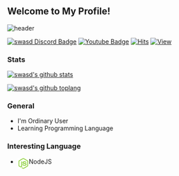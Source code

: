 
  
## Welcome to My Profile!
![header](https://capsule-render.vercel.app/api?type=waving&color=auto&height=300&section=header&text=swasd%20&fontSize=90&animation=fadeIn&fontAlignY=38&desc=my%20real%20name%20is%20woochan!&descAlignY=51&descAlign=62)

[![swasd Discord Badge](https://img.shields.io/badge/-Discord-blue?style=round-square&logo=discord&link=https://discord.gg/dvye656q7U)](https://discord.gg/SGg9ZX7) [![Youtube Badge](https://img.shields.io/badge/Youtube-ff0000?style=round-square&logo=youtube&link=https://www.youtube.com/channel/없는데)](https://www.youtube.com/channel/없) [![Hits](https://hits.seeyoufarm.com/api/count/incr/badge.svg?url=https%3A%2F%2Fgithub.com%2FCustoomNPC)](https://github.com/CustoomNPC) [![View](https://komarev.com/ghpvc/?username=CustoomNPC&style=round-square)](https://github.com/CustoomNPC) 

### Stats
[![swasd's github stats](https://github-readme-stats.vercel.app/api?username=CustoomNPC&show_icons=true&theme=dracula)](https://github.com/CustoomNPC)

[![swasd's github toplang](https://github-readme-stats-mocha-zeta.vercel.app/api/top-langs/?username=CustoomNPC&show_icons=true&theme=dracula&layout=compact)](https://github.com/CustoomNPC)

### General
- I'm Ordinary User
- Learning Programming Language

### Interesting Language
- NodeJS <img align="left" width="26px" src="https://github.com/devicons/devicon/blob/master/icons/nodejs/nodejs-plain.svg"/>

